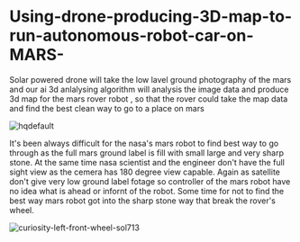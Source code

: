 # Using-drone-producing-3D-map-to-run-autonomous-robot-car-on-MARS-
Solar powered drone will take the low lavel ground photography of the mars and our ai 3d anlalysing algorithm will analysis the image data and produce 3d map for the mars rover robot , so that the rover could take the map data and find the best clean way to go to a place on mars 




![hqdefault](https://cloud.githubusercontent.com/assets/11449967/24720080/b9bdc8e6-1a5d-11e7-9117-3a925973667c.jpg)


It's been always difficult for the nasa's mars robot to find best way to go through as the full mars ground label is fill with small large and very sharp stone. At the same time nasa scientist and the engineer don't have the full sight view   as the cemera has 180 degree view capable. Again as satellite don't give very low ground label fotage so controller of the mars robot have no idea what is ahead or infornt of the robot. Some time for not to find the best way mars robot got into the sharp stone way that break the rover's wheel. 


![curiosity-left-front-wheel-sol713](https://cloud.githubusercontent.com/assets/11449967/24721817/4dc94dee-1a63-11e7-92e2-5ea1b28fca2f.jpg)
